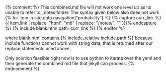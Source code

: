 {% comment %}
This combined.md file will not work one level up as its unable to refer to \_notes folder.
The syntax given below also does not work
{% for item in site.data.navigation["probability"] %}
    {% capture curr_link %}{{ item.link | replace: "html", "md" | replace: "/notes/", "" }}{% endcapture %}
    {% include blank.html path=curr_link %}
{% endfor %}

where blank.html contains {% include_relative include.path %} because include functions cannot work with string data, that is returned after our replace statements used above.

Only solution feasible right now is to use python to iterate over the yaml and then generate the combined md file that jekyll can process.
{% endcomment %}
